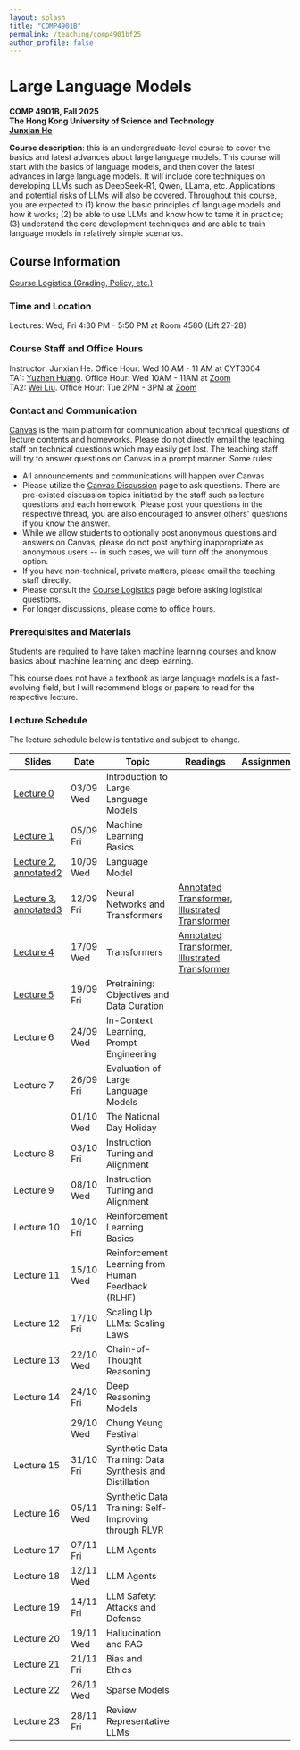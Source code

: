 ```yaml
---
layout: splash
title: "COMP4901B"
permalink: /teaching/comp4901bf25
author_profile: false
---
```


# Large Language Models

**COMP 4901B, Fall 2025**  
**The Hong Kong University of Science and Technology**  
[**Junxian He**](https://jxhe.github.io)

**Course description**: this is an undergraduate-level course to cover the basics and latest advances about large language models. This course will start with the basics of language models, and then cover the latest advances in large language models. It will include core techniques on developing LLMs such as DeepSeek-R1, Qwen, LLama, etc. Applications and potential risks of LLMs will also be covered. Throughout this course, you are expected to (1) know the basic principles of language models and how it works; (2) be able to use LLMs and know how to tame it in practice; (3) understand the core development techniques and are able to train language models in relatively simple scenarios. 

## Course Information

[Course Logistics (Grading, Policy, etc.)](https://docs.google.com/document/d/1mWm_TYYQpD3NpJISlFQGurBIXxWjizEc1zVffIDhiXU/edit?usp=sharing)

### Time and Location
Lectures: Wed, Fri 4:30 PM - 5:50 PM at Room 4580 (Lift 27-28)

### Course Staff and Office Hours
Instructor: Junxian He. Office Hour: Wed 10 AM - 11 AM at CYT3004  
TA1: [Yuzhen Huang](https://hyz17.github.io). Office Hour: Wed 10AM - 11AM at [Zoom](https://hkust.zoom.us/j/99331931281?pwd=FItzByBSb9C6paNhA7P8DfMQ0X33Rw.1)  
TA2: [Wei Liu](https://vpeterv.github.io). Office Hour: Tue 2PM - 3PM at [Zoom](https://hkust.zoom.us/j/8614591591)

### Contact and Communication
[Canvas](https://canvas.ust.hk/courses/64649) is the main platform for communication about technical questions of lecture contents and homeworks. Please do not directly email the teaching staff on technical questions which may easily get lost. The teaching staff will try to answer questions on Canvas in a prompt manner. Some rules:

* All announcements and communications will happen over Canvas
* Please utilize the [Canvas Discussion](https://canvas.ust.hk/courses/64649/discussion_topics) page to ask questions. There are pre-existed discussion topics initiated by the staff such as lecture questions and each homework. Please post your questions in the respective thread, you are also encouraged to answer others' questions if you know the answer.
* While we allow students to optionally post anonymous questions and answers on Canvas, please do not post anything inappropriate as anonymous users -- in such cases, we will turn off the anonymous option.  
* If you have non-technical, private matters, please email the teaching staff directly.
* Please consult the [Course Logistics](https://docs.google.com/document/d/1mWm_TYYQpD3NpJISlFQGurBIXxWjizEc1zVffIDhiXU/edit?usp=sharing) page before asking logistical questions.
* For longer discussions, please come to office hours.

### Prerequisites and Materials
Students are required to have taken machine learning courses and know basics about machine learning and deep learning.

This course does not have a textbook as large language models is a fast-evolving field, but I will recommend blogs or papers to read for the respective lecture. 

### Lecture Schedule
The lecture schedule below is tentative and subject to change.

| Slides     | Date      | Topic                                     | Readings | Assignments |
|------------|-----------|-------------------------------------------|----------|-------------|
| [Lecture 0](/teaching/comp4901Bf25/lecture0.pdf)  | 03/09 Wed | Introduction to Large Language Models     |          |             |
| [Lecture 1](/teaching/comp4901Bf25/lecture1.pdf)  | 05/09 Fri | Machine Learning Basics                     |          |             |
| [Lecture 2](/teaching/comp4901Bf25/lecture2.pdf), [annotated2](/teaching/comp4901Bf25/lecture2_annotated.pdf)  | 10/09 Wed | Language Model                   |          |             |
| [Lecture 3](/teaching/comp4901Bf25/lecture3.pdf), [annotated3](/teaching/comp4901Bf25/lecture3_annotated.pdf)  | 12/09 Fri | Neural Networks and Transformers   |   [Annotated Transformer](https://nlp.seas.harvard.edu/annotated-transformer/), [Illustrated Transformer](https://jalammar.github.io/illustrated-transformer/)       |             |
| [Lecture 4](/teaching/comp4901Bf25/lecture4_transformer.pdf)  | 17/09 Wed | Transformers |   [Annotated Transformer](https://nlp.seas.harvard.edu/annotated-transformer/), [Illustrated Transformer](https://jalammar.github.io/illustrated-transformer/)       |             |
| [Lecture 5](/teaching/comp4901Bf25/lecture5_pretraining.pdf)  | 19/09 Fri | Pretraining: Objectives and Data Curation                                      |          |             |
| Lecture 6  | 24/09 Wed | In-Context Learning, Prompt Engineering                                      |          |             |
| Lecture 7  | 26/09 Fri | Evaluation of Large Language Models                                      |          |             |
|            | 01/10 Wed | The National Day Holiday                  |          |             |
| Lecture 8  | 03/10 Fri | Instruction Tuning and Alignment                        |          |             |
| Lecture 9  | 08/10 Wed | Instruction Tuning and Alignment                    |          |             |
| Lecture 10 | 10/10 Fri | Reinforcement Learning Basics   |          |             |
| Lecture 11 | 15/10 Wed | Reinforcement Learning from Human Feedback (RLHF)                          |          |             |
| Lecture 12 | 17/10 Fri | Scaling Up LLMs: Scaling Laws                 |          |             |
| Lecture 13 | 22/10 Wed | Chain-of-Thought Reasoning                                     |          |             |
| Lecture 14 | 24/10 Fri | Deep Reasoning Models                           |          |             |
|            | 29/10 Wed | Chung Yeung Festival                     |          |             |
| Lecture 15 | 31/10 Fri | Synthetic Data Training: Data Synthesis and Distillation          |          |             |
| Lecture 16 | 05/11 Wed | Synthetic Data Training: Self-Improving through RLVR                                      |          |             |
| Lecture 17 | 07/11 Fri | LLM Agents                                     |          |             |
| Lecture 18 | 12/11 Wed | LLM Agents         |          |             |
| Lecture 19 | 14/11 Fri | LLM Safety: Attacks and Defense                     |          |             |
| Lecture 20 | 19/11 Wed | Hallucination and RAG     |          |             |
| Lecture 21 | 21/11 Fri | Bias and Ethics                  |          |             |
| Lecture 22 | 26/11 Wed | Sparse Models             |          |             |
| Lecture 23 | 28/11 Fri | Review Representative LLMs                    |          |             |



